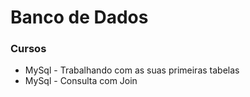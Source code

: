 # Banco de Dados

### Cursos
 * MySql - Trabalhando com as suas primeiras tabelas
 * MySql - Consulta com Join
